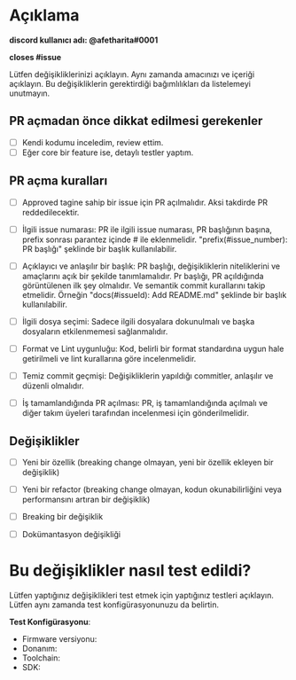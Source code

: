 
# Açıklama



**discord kullanıcı adı: @afetharita#0001**


**closes #issue**



Lütfen değişikliklerinizi açıklayın. Aynı zamanda amacınızı ve içeriği açıklayın. Bu değişikliklerin gerektirdiği bağımlılıkları da listelemeyi unutmayın.


## PR açmadan önce dikkat edilmesi gerekenler
- [ ] Kendi kodumu inceledim, review ettim.
- [ ] Eğer core bir feature ise, detaylı testler yaptım.

## PR açma kuralları
- [ ] Approved tagine sahip bir issue için PR açılmalıdır. Aksi takdirde PR reddedilecektir.
- [ ] İlgili issue numarası: PR ile ilgili issue numarası, PR başlığının başına, prefix sonrası parantez içinde # ile eklenmelidir. "prefix(#issue_number): PR başlığı" şeklinde bir başlık kullanılabilir.
- [ ] Açıklayıcı ve anlaşılır bir başlık: PR başlığı, değişikliklerin niteliklerini ve amaçlarını açık bir şekilde tanımlamalıdır. Pr başlığı, PR açıldığında görüntülenen ilk şey olmalıdır. Ve semantik commit kurallarını takip etmelidir. Örneğin "docs(#issueId): Add README.md" şeklinde bir başlık kullanılabilir. 
- [ ] İlgili dosya seçimi: Sadece ilgili dosyalara dokunulmalı ve başka dosyaların etkilenmemesi sağlanmalıdır.
- [ ] Format ve Lint uygunluğu: Kod, belirli bir format standardına uygun hale getirilmeli ve lint kurallarına göre incelenmelidir.
- [ ] Temiz commit geçmişi: Değişikliklerin yapıldığı commitler, anlaşılır ve düzenli olmalıdır.
- [ ] İş tamamlandığında PR açılması: PR, iş tamamlandığında açılmalı ve diğer takım üyeleri tarafından incelenmesi için gönderilmelidir.



## Değişiklikler

- [ ] Yeni bir özellik (breaking change olmayan, yeni bir özellik ekleyen bir değişiklik)
- [ ] Yeni bir refactor (breaking change olmayan, kodun okunabilirliğini veya performansını artıran bir değişiklik)
- [ ] Breaking bir değişiklik 
- [ ] Dokümantasyon değişikliği


# Bu değişiklikler nasıl test edildi?

Lütfen yaptığınız değişiklikleri test etmek için yaptığınız testleri açıklayın. Lütfen aynı zamanda test konfigürasyonunuzu da belirtin.


**Test Konfigürasyonu**:

* Firmware versiyonu:
* Donanım:
* Toolchain:
* SDK:
